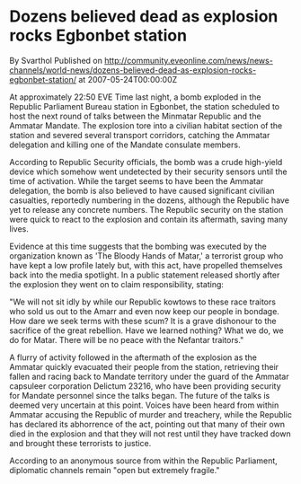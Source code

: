 # Dozens believed dead as explosion rocks Egbonbet station
By Svarthol
Published on http://community.eveonline.com/news/news-channels/world-news/dozens-believed-dead-as-explosion-rocks-egbonbet-station/ at 2007-05-24T00:00:00Z

At approximately 22:50 EVE Time last night, a bomb exploded in the Republic Parliament Bureau station in Egbonbet, the station scheduled to host the next round of talks between the Minmatar Republic and the Ammatar Mandate. The explosion tore into a civilian habitat section of the station and severed several transport corridors, catching the Ammatar delegation and killing one of the Mandate consulate members.   
  
According to Republic Security officials, the bomb was a crude high-yield device which somehow went undetected by their security sensors until the time of activation. While the target seems to have been the Ammatar delegation, the bomb is also believed to have caused significant civilian casualties, reportedly numbering in the dozens, although the Republic have yet to release any concrete numbers. The Republic security on the station were quick to react to the explosion and contain its aftermath, saving many lives.   
  
 Evidence at this time suggests that the bombing was executed by the organization known as 'The Bloody Hands of Matar,' a terrorist group who have kept a low profile lately but, with this act, have propelled themselves back into the media spotlight. In a public statement released shortly after the explosion they went on to claim responsibility, stating:  
  
 "We will not sit idly by while our Republic kowtows to these race traitors who sold us out to the Amarr and even now keep our people in bondage. How dare we seek terms with these scum? It is a grave dishonour to the sacrifice of the great rebellion. Have we learned nothing? What we do, we do for Matar. There will be no peace with the Nefantar traitors."   
  
A flurry of activity followed in the aftermath of the explosion as the Ammatar quickly evacuated their people from the station, retrieving their fallen and racing back to Mandate territory under the guard of the Ammatar capsuleer corporation Delictum 23216, who have been providing security for Mandate personnel since the talks began. The future of the talks is deemed very uncertain at this point. Voices have been heard from within Ammatar accusing the Republic of murder and treachery, while the Republic has declared its abhorrence of the act, pointing out that many of their own died in the explosion and that they will not rest until they have tracked down and brought these terrorists to justice.   
  
According to an anonymous source from within the Republic Parliament, diplomatic channels remain "open but extremely fragile."

